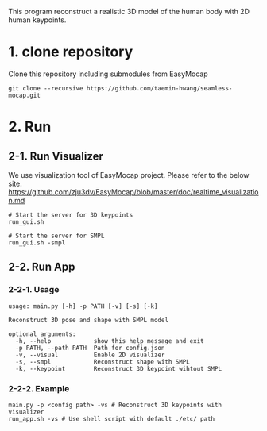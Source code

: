 This program reconstruct a realistic 3D model of the human body with 2D human keypoints.


# 1. clone repository
Clone this repository including submodules from EasyMocap
```
git clone --recursive https://github.com/taemin-hwang/seamless-mocap.git
```

# 2. Run
## 2-1. Run Visualizer
We use visualization tool of EasyMocap project. Please refer to the below site.
<https://github.com/zju3dv/EasyMocap/blob/master/doc/realtime_visualization.md>

```
# Start the server for 3D keypoints
run_gui.sh
```

```
# Start the server for SMPL
run_gui.sh -smpl
```

## 2-2. Run App
### 2-2-1. Usage
```
usage: main.py [-h] -p PATH [-v] [-s] [-k]

Reconstruct 3D pose and shape with SMPL model

optional arguments:
  -h, --help            show this help message and exit
  -p PATH, --path PATH  Path for config.json
  -v, --visual          Enable 2D visualizer
  -s, --smpl            Reconstruct shape with SMPL
  -k, --keypoint        Reconstruct 3D keypoint wihtout SMPL
```

### 2-2-2. Example
```
main.py -p <config path> -vs # Reconstruct 3D keypoints with visualizer
run_app.sh -vs # Use shell script with default ./etc/ path 
```
